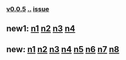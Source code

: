 ### [v0.0.5](https://github.com/littleflute/weixin/edit/master/issues/42/readme.md) [..](..) [issue](https://github.com/littleflute/weixin/issues/42)

## new1: [n1](https://mp.weixin.qq.com/s?__biz=MzIxMTUzOTUzOA==&mid=100001152&idx=1&sn=c3db652f5602624ebe245c1a181add2a&chksm=175286bd20250fab4f2c72cd4a1312428da95745570cd0f2c918733c9d27e6a22a423d01a23a&mpshare=1&scene=24&srcid=0403kBuQnL1aA7RLWpx56Lxc#rd) [n2](https://mp.weixin.qq.com/s?__biz=MzIxMTUzOTUzOA==&mid=100001152&idx=2&sn=f29c67f360d6ae5b1c26777d155231f4&chksm=175286bd20250fab67760cbdd8be8522ca1f517cff42d98a886ca74a814b436682ba614f29b6&mpshare=1&scene=24&srcid=0403jPucUVmOEQTVp1CPzbVw#rd) [n3](https://mp.weixin.qq.com/s?__biz=MzIxMTUzOTUzOA==&mid=100001152&idx=3&sn=e6a043bd0337116127473f0e0dfd4415&chksm=175286bd20250fab614cacb4328ae76e5af77ded01db2fd1bf29f25e2e7683edf19253c24c83&mpshare=1&scene=24&srcid=0403bfVGOvPYC6axLvrzavy8#rd) [n4]()

## new: [n1](https://mp.weixin.qq.com/s?__biz=MzIxMTUzOTUzOA==&mid=100001304&idx=1&sn=17f1b06ded5f75ff11ff5b57437ffc55&chksm=1752852520250c3379b42362b5f49a46aa6b5271e2df86dc4829e1c8b9d36b826f9523f0f175&mpshare=1&scene=24&srcid=0401LT6Cl2fEHIiQnowJB35w#rd) [n2](https://mp.weixin.qq.com/s?__biz=MzIxMTUzOTUzOA==&mid=100001304&idx=2&sn=2b8fcc99519d8d91a4b855747186f869&chksm=1752852520250c335bbc35eb7fe8a7738cf8a0a96a7efebc509f76d6f78053f1495822f7bbd0&mpshare=1&scene=24&srcid=0401JkxoWFJlSlTvDguVUqhx#rd) [n3](https://mp.weixin.qq.com/s?__biz=MzIxMTUzOTUzOA==&mid=100001304&idx=3&sn=ba777a71450b1658e9daece6e5b2530f&chksm=1752852520250c3322547230c3e2e1601d52a250c4979754037c7d7dbb21cccd97103f34b7d0&mpshare=1&scene=24&srcid=04010nsyAvYculbRkTiV9d5a#rd) [n4](https://mp.weixin.qq.com/s?__biz=MzIxMTUzOTUzOA==&mid=100001304&idx=4&sn=270438fccdfaf75270bd6a430bb782d4&chksm=1752852520250c33b4a3e3de42e1bf50644f3672ecf1302f8811f33960446742d26c253924aa&mpshare=1&scene=24&srcid=0401D9CO7j4nKhFuM2ni4iM1#rd) [n5](https://mp.weixin.qq.com/s?__biz=MzIxMTUzOTUzOA==&mid=100001304&idx=5&sn=7ae73d6d1bfde8c3d366ad69ac676759&chksm=1752852520250c3362257623354c2911b8ba4ff9b6b93472ea958be5990bb73fcb3dbbc4c806&mpshare=1&scene=24&srcid=0401oZxEIBLUukM1zcwlpQw2#rd) [n6](https://mp.weixin.qq.com/s?__biz=MzIxMTUzOTUzOA==&mid=100001304&idx=6&sn=a5a85f4326b70035fd12689c255368f8&chksm=1752852520250c33fd5ccf93dde4073be43b4f06922c90af71e4cab753e163e6edc71ab48c5d&mpshare=1&scene=24&srcid=0401K8Zo8icy9Bp0y5UsawOw#rd) [n7](https://mp.weixin.qq.com/s?__biz=MzIxMTUzOTUzOA==&mid=100001304&idx=7&sn=f02d63a378bfb305394cc27678d0f890&chksm=1752852520250c33d9f69e4007e15eaaa2b99467ebd65806bebe21e6d2c33dd6732ff72bb3df&mpshare=1&scene=24&srcid=0401VVgiFYuETEaNa5DhXrOD#rd) [n8](https://mp.weixin.qq.com/s?__biz=MzIxMTUzOTUzOA==&mid=100001304&idx=8&sn=fedba9f3e10c00437b7865dc8a131437&chksm=1752852520250c335f65aa7ecda26517fbdbe006fe5b2b2ccaaa11cd25299d09758f0e57f187&mpshare=1&scene=24&srcid=0401cEE9jK2ypUwyztQhFqmP#rd)
